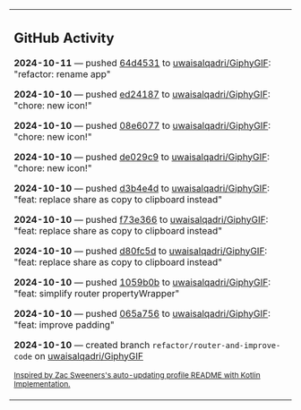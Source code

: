 <table><tr><td valign="top" width="100%">    

## GitHub Activity

**2024-10-11** — pushed [64d4531](https://github.com/uwaisalqadri/GiphyGIF/commits/64d4531b2df9d70641a9132462a37c35498f2e02) to [uwaisalqadri/GiphyGIF](https://github.com/uwaisalqadri/GiphyGIF): "refactor: rename app"

**2024-10-10** — pushed [ed24187](https://github.com/uwaisalqadri/GiphyGIF/commits/ed24187da8d5fc38f8ec7e0de0ca7fc82c744feb) to [uwaisalqadri/GiphyGIF](https://github.com/uwaisalqadri/GiphyGIF): "chore: new icon!"

**2024-10-10** — pushed [08e6077](https://github.com/uwaisalqadri/GiphyGIF/commits/08e60779612d169ca93190c68af98d107ca79753) to [uwaisalqadri/GiphyGIF](https://github.com/uwaisalqadri/GiphyGIF): "chore: new icon!"

**2024-10-10** — pushed [de029c9](https://github.com/uwaisalqadri/GiphyGIF/commits/de029c99ce47f6e1395cf8aefab08f50b19764a0) to [uwaisalqadri/GiphyGIF](https://github.com/uwaisalqadri/GiphyGIF): "chore: new icon!"

**2024-10-10** — pushed [d3b4e4d](https://github.com/uwaisalqadri/GiphyGIF/commits/d3b4e4da14edf453da14b2755f5723b908965e37) to [uwaisalqadri/GiphyGIF](https://github.com/uwaisalqadri/GiphyGIF): "feat: replace share as copy to clipboard instead"

**2024-10-10** — pushed [f73e366](https://github.com/uwaisalqadri/GiphyGIF/commits/f73e366433ed3b37205f11c75c8429cc7be541ad) to [uwaisalqadri/GiphyGIF](https://github.com/uwaisalqadri/GiphyGIF): "feat: replace share as copy to clipboard instead"

**2024-10-10** — pushed [d80fc5d](https://github.com/uwaisalqadri/GiphyGIF/commits/d80fc5db92c185cad8f8ee7000f9f737fb3cc998) to [uwaisalqadri/GiphyGIF](https://github.com/uwaisalqadri/GiphyGIF): "feat: replace share as copy to clipboard instead"

**2024-10-10** — pushed [1059b0b](https://github.com/uwaisalqadri/GiphyGIF/commits/1059b0bd208f622420acb43ffd98b02af5d3eb4c) to [uwaisalqadri/GiphyGIF](https://github.com/uwaisalqadri/GiphyGIF): "feat: simplify router propertyWrapper"

**2024-10-10** — pushed [065a756](https://github.com/uwaisalqadri/GiphyGIF/commits/065a756a1c661d73b8c8a2bd7b0c16d331ee7b0c) to [uwaisalqadri/GiphyGIF](https://github.com/uwaisalqadri/GiphyGIF): "feat: improve padding"

**2024-10-10** — created branch `refactor/router-and-improve-code` on [uwaisalqadri/GiphyGIF](https://github.com/uwaisalqadri/GiphyGIF)
                
<sub><a href="https://github.com/ZacSweers/ZacSweers/">Inspired by Zac Sweeners's auto-updating profile README with Kotlin Implementation.</a></sub>
        